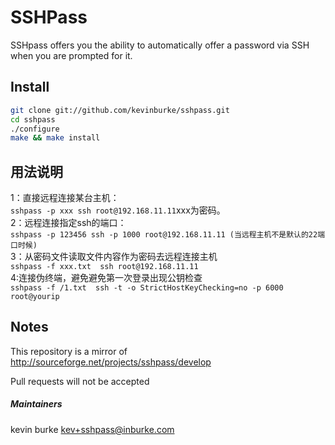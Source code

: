 # SSHPass

SSHpass offers you the ability to automatically offer a password via SSH when
you are prompted for it.

## Install

```bash
git clone git://github.com/kevinburke/sshpass.git
cd sshpass
./configure
make && make install
```
## 用法说明  
1：直接远程连接某台主机：  
`sshpass -p xxx ssh root@192.168.11.11`xxx为密码。  
2：远程连接指定ssh的端口：  
`sshpass -p 123456 ssh -p 1000 root@192.168.11.11 (当远程主机不是默认的22端口时候)`    
3：从密码文件读取文件内容作为密码去远程连接主机    
`sshpass -f xxx.txt  ssh root@192.168.11.11`    
4:连接伪终端，避免避免第一次登录出现公钥检查  
`sshpass -f /1.txt  ssh -t -o StrictHostKeyChecking=no -p 6000 root@yourip`    
## Notes

This repository is a mirror of http://sourceforge.net/projects/sshpass/develop

Pull requests will not be accepted

##### Maintainers

kevin burke <kev+sshpass@inburke.com>

